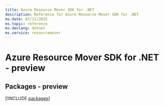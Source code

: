 ```yaml
---
title: Azure Resource Mover SDK for .NET
description: Reference for Azure Resource Mover SDK for .NET
ms.date: 07/11/2025
ms.topic: reference
ms.devlang: dotnet
ms.service: resourcemover
---
```

# Azure Resource Mover SDK for .NET - preview
## Packages - preview
[!INCLUDE [packages](resource-mover-index.md)]